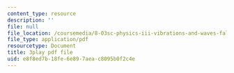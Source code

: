 ```yaml
---
content_type: resource
description: ''
file: null
file_location: /coursemedia/8-03sc-physics-iii-vibrations-and-waves-fall-2016/e8f8ed7b18fe6e897aeac8095b0f2c4e_SnNmbVH5DAM.pdf
file_type: application/pdf
resourcetype: Document
title: 3play pdf file
uid: e8f8ed7b-18fe-6e89-7aea-c8095b0f2c4e
---
```

